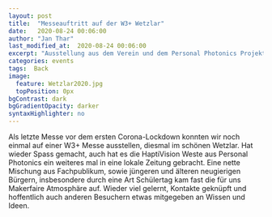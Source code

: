 ```yaml
---
layout: post
title:  "Messeauftritt auf der W3+ Wetzlar"
date:   2020-08-24 00:06:00
author: "Jan Thar"
last_modified_at:  2020-08-24 00:06:00
excerpt: "Ausstellung aus dem Verein und dem Personal Photonics Projekt des Fab Lab Aaachen"
categories: events
tags:  Back
image:
  feature: Wetzlar2020.jpg
  topPosition: 0px
bgContrast: dark
bgGradientOpacity: darker
syntaxHighlighter: no
---
```

Als letzte Messe vor dem ersten Corona-Lockdown konnten wir noch einmal auf einer W3+ Messe ausstellen, diesmal im schönen Wetzlar. 
Hat wieder Spass gemacht, auch hat es die HaptiVision Weste aus Personal Photonics ein weiteres mal in eine lokale Zeitung gebracht. 
Eine nette Mischung aus Fachpublikum, sowie jüngeren und älteren neugierigen Bürgern, insbesondere durch eine Art Schülertag kam fast die für uns Makerfaire Atmosphäre auf.
Wieder viel gelernt, Kontakte geknüpft und hoffentlich auch anderen Besuchern etwas mitgegeben an Wissen und Ideen.
